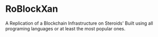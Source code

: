 # RoBlockXan
A Replication of a Blockchain Infrastructure on Steroids' Built using all programing languages or at least the most popular ones.
